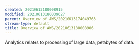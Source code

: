 ```yaml
---
created: 20210613180008915
modified: 20210613180039627
parent: Overview of AWS/20210613174049763
stream-type: default
title: Overview of AWS/20210613180008906
---
```

Analytics relates to processing of large data, petabytes of data.
